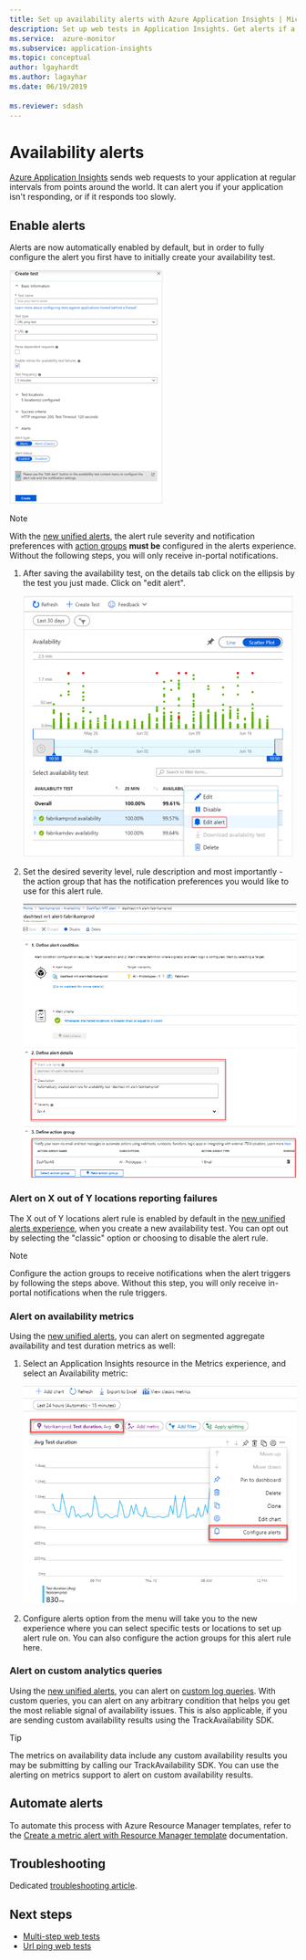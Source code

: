 ```yaml
---
title: Set up availability alerts with Azure Application Insights | Microsoft Docs
description: Set up web tests in Application Insights. Get alerts if a website becomes unavailable or responds slowly.
ms.service:  azure-monitor
ms.subservice: application-insights
ms.topic: conceptual
author: lgayhardt
ms.author: lagayhar
ms.date: 06/19/2019

ms.reviewer: sdash
---
```


# Availability alerts

[Azure Application Insights](../../azure-monitor/app/app-insights-overview.md) sends web requests to your application at regular intervals from points around the world. It can alert you if your application isn't responding, or if it responds too slowly.

## Enable alerts

Alerts are now automatically enabled by default, but in order to fully configure the alert you first have to initially create your availability test.

![Create experience](./media/availability-alerts/create-test.png)

> [!NOTE]
>  With the [new unified alerts](https://docs.microsoft.com/azure/monitoring-and-diagnostics/monitoring-overview-unified-alerts), the alert rule severity and notification preferences with [action groups](https://docs.microsoft.com/azure/monitoring-and-diagnostics/monitoring-action-groups) **must be** configured in the alerts experience. Without the following steps, you will only receive in-portal notifications.

1. After saving the availability test, on the details tab click on the ellipsis by the test you just made. Click on "edit alert".

   ![Edit after save](./media/availability-alerts/edit-alert.png)

2. Set the desired severity level, rule description and most importantly - the action group that has the notification preferences you would like to use for this alert rule.

   ![Edit after save](./media/availability-alerts/set-action-group.png)

### Alert on X out of Y locations reporting failures

The X out of Y locations alert rule is enabled by default in the [new unified alerts experience](https://docs.microsoft.com/azure/monitoring-and-diagnostics/monitoring-overview-unified-alerts), when you create a new availability test. You can opt out by selecting the "classic" option or choosing to disable the alert rule.

> [!NOTE]
> Configure the action groups to receive notifications when the alert triggers by following the steps above. Without this step, you will only receive in-portal notifications when the rule triggers.
>

### Alert on availability metrics

Using the [new unified alerts](https://docs.microsoft.com/azure/monitoring-and-diagnostics/monitoring-overview-unified-alerts), you can alert on segmented aggregate availability and test duration metrics as well:

1. Select an Application Insights resource in the Metrics experience, and select an Availability metric:

    ![Availability metrics selection](./media/availability-alerts/select-metric.png)

2. Configure alerts option from the menu will take you to the new experience where you can select specific tests or locations to set up alert rule on. You can also configure the action groups for this alert rule here.

### Alert on custom analytics queries

Using the [new unified alerts](https://docs.microsoft.com/azure/monitoring-and-diagnostics/monitoring-overview-unified-alerts), you can alert on [custom log queries](https://docs.microsoft.com/azure/monitoring-and-diagnostics/monitor-alerts-unified-log). With custom queries, you can alert on any arbitrary condition that helps you get the most reliable signal of availability issues. This is also applicable, if you are sending custom availability results using the TrackAvailability SDK.

> [!Tip]
> The metrics on availability data include any custom availability results you may be submitting by calling our TrackAvailability SDK. You can use the alerting on metrics support to alert on custom availability results.
>

## Automate alerts

To automate this process with Azure Resource Manager templates, refer to the [Create a metric alert with Resource Manager template](../../azure-monitor/platform/alerts-metric-create-templates.md#template-for-a-availability-test-along-with-availability-test-alert) documentation.

## Troubleshooting

Dedicated [troubleshooting article](troubleshoot-availability.md).

## Next steps

* [Multi-step web tests](availability-multistep.md)
* [Url ping web tests](monitor-web-app-availability.md)
